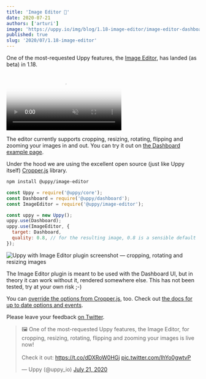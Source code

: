 ```yaml
---
title: 'Image Editor 🌈'
date: 2020-07-21
authors: ['arturi']
image: 'https://uppy.io/img/blog/1.18-image-editor/image-editor-dashboard.jpg'
published: true
slug: '2020/07/1.18-image-editor'
---
```


One of the most-requested Uppy features, the
[Image Editor](/docs/image-editor/), has landed (as beta) in 1.18.

<video alt="Demo video showing Uppy with Image Editor plugin — cropping, rotating and resizing images" poster="https://uppy.io/img/blog/1.18-image-editor/image-editor-dashboard.jpg" muted autoplay loop>
  <source src="/img/blog/1.18-image-editor/image-editor-demo.mp4" type="video/mp4" />
  Your browser does not support the video tag: https://uppy.io/img/blog/1.18-image-editor/image-editor-demo.mp4
</video>

<!--truncate-->

The editor currently supports cropping, resizing, rotating, flipping and zooming
your images in and out. You can try it out on
[the Dashboard example page](/examples/dashboard/).

Under the hood we are using the excellent open source (just like Uppy itself)
[Cropper.js](https://fengyuanchen.github.io/cropperjs/) library.

```sh
npm install @uppy/image-editor
```

```js
const Uppy = require('@uppy/core');
const Dashboard = require('@uppy/dashboard');
const ImageEditor = require('@uppy/image-editor');

const uppy = new Uppy();
uppy.use(Dashboard);
uppy.use(ImageEditor, {
  target: Dashboard,
  quality: 0.8, // for the resulting image, 0.8 is a sensible default
});
```

![Uppy with Image Editor plugin screenshot — cropping, rotating and resizing images](https://uppy.io/img/blog/1.18-image-editor/image-editor-dashboard.jpg)

The Image Editor plugin is meant to be used with the Dashboard UI, but in theory
it can work without it, rendered somewhere else. This has not been tested, try
at your own risk ;-)

You can
[override the options from Cropper.js](https://uppy.io/docs/image-editor/#cropperOptions),
too. Check out
[the docs for up to date options and events](https://uppy.io/docs/image-editor).

Please leave your feedback
[on Twitter](https://mobile.twitter.com/uppy_io/status/1285532376249110528).

<blockquote class="twitter-tweet"><p lang="en" dir="ltr">🖼 One of the most-requested Uppy features, the Image Editor, for cropping, resizing, rotating, flipping and zooming your images is live now! <br/><br/>Check it out: <a href="https://t.co/dDXRoW0HGj">https://t.co/dDXRoW0HGj</a> <a href="https://t.co/IhYo0gwtvP">pic.twitter.com/IhYo0gwtvP</a></p>&mdash; Uppy (@uppy_io) <a href="https://twitter.com/uppy_io/status/1285532376249110528?ref_src=twsrc%5Etfw">July 21, 2020</a></blockquote> <script async src="https://platform.twitter.com/widgets.js" charset="utf-8"></script>
